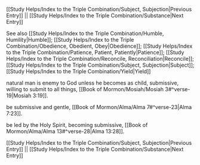 [[Study Helps/Index to the Triple Combination/Subject, Subjection|Previous Entry]]  ||  [[Study Helps/Index to the Triple Combination/Substance|Next Entry]]

 See also [[Study Helps/Index to the Triple Combination/Humble, Humility|Humble]]; [[Study Helps/Index to the Triple Combination/Obedience, Obedient, Obey|Obedience]]; [[Study Helps/Index to the Triple Combination/Patience, Patient, Patiently|Patience]]; [[Study Helps/Index to the Triple Combination/Reconcile, Reconciliation|Reconcile]]; [[Study Helps/Index to the Triple Combination/Subject, Subjection|Subject]]; [[Study Helps/Index to the Triple Combination/Yield|Yield]]

 natural man is enemy to God unless he becomes as child, submissive, willing to submit to all things, [[Book of Mormon/Mosiah/Mosiah 3#^verse-19|Mosiah 3:19]].

 be submissive and gentle, [[Book of Mormon/Alma/Alma 7#^verse-23|Alma 7:23]].

 be led by the Holy Spirit, becoming submissive, [[Book of Mormon/Alma/Alma 13#^verse-28|Alma 13:28]].

[[Study Helps/Index to the Triple Combination/Subject, Subjection|Previous Entry]]  ||  [[Study Helps/Index to the Triple Combination/Substance|Next Entry]]